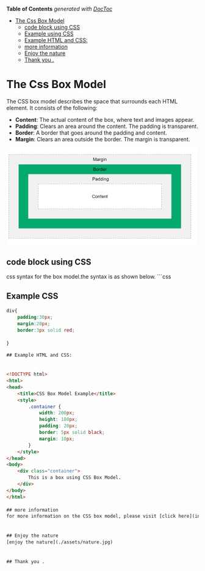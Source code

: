 <!-- START doctoc generated TOC please keep comment here to allow auto update -->
<!-- DON'T EDIT THIS SECTION, INSTEAD RE-RUN doctoc TO UPDATE -->
**Table of Contents**  *generated with [DocToc](https://github.com/thlorenz/doctoc)*

- [The Css Box Model](#the-css-box-model)
  - [code block using CSS](#code-block-using-css)
  - [Example using CSS](#example-using-css)
  - [Example HTML and CSS:](#example-html-and-css)
  - [more information](#more-information)
  - [Enjoy the nature](#enjoy-the-nature)
  - [Thank you .](#thank-you-)

<!-- END doctoc generated TOC please keep comment here to allow auto update -->

# The Css Box Model

The CSS box model describes the space that surrounds each HTML element. It consists of the following:

- **Content**: The actual content of the box, where text and images appear.
- **Padding**: Clears an area around the content. The padding is transparent.
- **Border**: A border that goes around the padding and content.
- **Margin**: Clears an area outside the border. The margin is transparent.

![CSS Box Model](./assets/boxmodel.PNG)

## code block using CSS
css syntax for the box model.the syntax is as shown below. ```css
## Example CSS
```css
div{
    padding:30px;
    margin:20px;
    border:3px solid red;

}
```
```html
## Example HTML and CSS:


<!DOCTYPE html>
<html>
<head>
    <title>CSS Box Model Example</title>
    <style>
        .container {
            width: 200px;
            height: 100px;
            padding: 20px;
            border: 5px solid black;
            margin: 10px;
        }
    </style>
</head>
<body>
    <div class="container">
        This is a box using CSS Box Model.
    </div>
</body>
</html>

## more information
for more information on the CSS box model, please visit [click here](index.html).


## Enjoy the nature
[enjoy the nature](./assets/nature.jpg)


## Thank you .